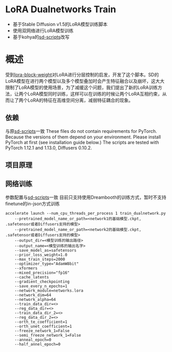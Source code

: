 # LoRA Dualnetworks Train
- 基于Stable Diffusion v1.5的LoRA模型训练脚本
- 使用双网络进行LoRA模型训练
- 基于kohya的[sd-scripts](https://github.com/kohya-ss/sd-scripts)改写

# 概述
受到[lora-block-weight](https://raw.githubusercontent.com/hako-mikan/sd-webui-lora-block-weight/)对LoRA进行分层控制的启发，开发了这个脚本。SD的LoRA模型在进行两个模型以及多个模型叠加时会产生特征融合以及崩坏，这大大限制了LoRA模型的使用场景，为了减缓这个问题，我们提出了新的LoRA训练方法，让两个LoRA模型同时训练，这样可以在训练的时候让两个LoRA互相约束，从而让了两个LoRA的特征在高维空间分离，减弱特征耦合的现象。

## 依赖
与原[sd-scripts](https://github.com/kohya-ss/sd-scripts)一致
These files do not contain requirements for PyTorch. Because the versions of them depend on your environment. Please install PyTorch at first (see installation guide below.)
The scripts are tested with PyTorch 1.12.1 and 1.13.0, Diffusers 0.10.2.

## 项目原理

## 网络训练
参数配置与[sd-scripts](https://github.com/kohya-ss/sd-scripts)一致
目前只支持使用Dreambooth的训练方式，暂时不支持finetune的in-json方式训练
```
accelerate launch --num_cpu_threads_per_process 1 train_dualnetwork.py
    --pretrained_model_name_or_path=<network1的基础模型.ckpt, .safetensor或者Diffusers支持的模型>
    --pretrained_model_name_or_path=<network2的基础模型.ckpt, .safetensor或者Diffusers支持的模型>
    --output_dir=<模型训练的输出路径>  
    --output_name=<模型训练的输出名字> 
    --save_model_as=safetensors
    --prior_loss_weight=1.0 
    --max_train_steps=2000
    --optimizer_type="AdamW8bit" 
    --xformers 
    --mixed_precision="fp16" 
    --cache_latents 
    --gradient_checkpointing
    --save_every_n_epochs=1 
    --network_module=networks.lora
    --network_dim=64
    --network_alpha=64
    --train_data_dir=<>
    --reg_data_dir=<>
    --train_data_dir_2=<>
    --reg_data_dir_2=<>
    --orth_te_coefficient=1
    --orth_unet_coefficient=1
    --freeze_network_1=False
    --semi_freeze_network_1=False
    --anneal_epoch=0
    --half_annel_epoch=0
```